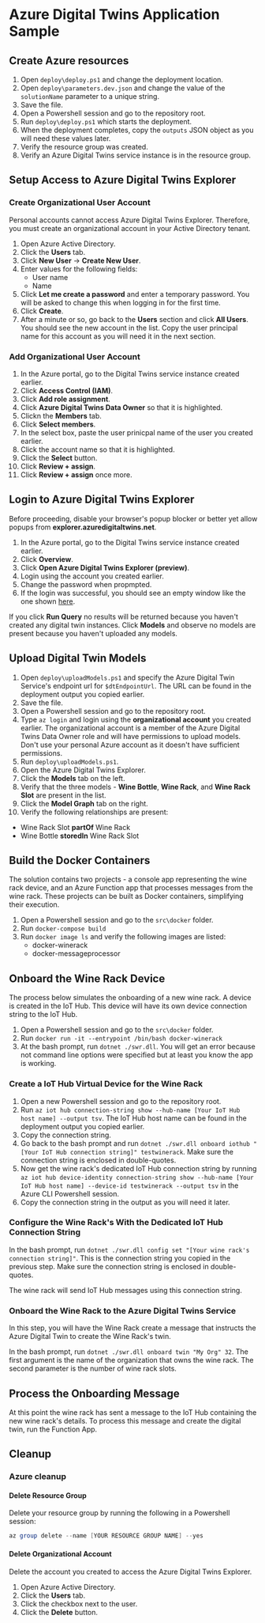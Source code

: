 # Azure Digital Twins Application Sample

## Create Azure resources

1. Open `deploy\deploy.ps1` and change the deployment location.
2. Open `deploy\parameters.dev.json` and change the value of the `solutionName` parameter to a unique string.
3. Save the file.
4. Open a Powershell session and go to the repository root.
5. Run `deploy\deploy.ps1` which starts the deployment.
6. When the deployment completes, copy the `outputs` JSON object as you will need these values later.
7. Verify the resource group was created.
8. Verify an Azure Digital Twins service instance is in the resource group.

## Setup Access to Azure Digital Twins Explorer

### Create Organizational User Account

Personal accounts cannot access Azure Digital Twins Explorer. Therefore, you must create an organizational account in your Active Directory tenant.

1. Open Azure Active Directory.
2. Click the **Users** tab.
3. Click **New User** -> **Create New User**.
4. Enter values for the following fields:
   - User name
   - Name
5. Click **Let me create a password** and enter a temporary password. You will be asked to change this when logging in for the first time.
6. Click **Create**.
7. After a minute or so, go back to the **Users** section and click **All Users**. You should see the new account in the list. Copy the user principal name for this account as you will need it in the next section.

### Add Organizational User Account

1. In the Azure portal, go to the Digital Twins service instance created earlier.
2. Click **Access Control (IAM)**.
3. Click **Add role assignment**.
4. Click **Azure Digital Twins Data Owner** so that it is highlighted.
5. Clickn the **Members** tab.
6. Click **Select members**.
7. In the select box, paste the user prinicpal name of the user you created earlier.
8. Click the account name so that it is highlighted.
9. Click the **Select** button.
10. Click **Review + assign**.
11. Click **Review + assign** once more.

## Login to Azure Digital Twins Explorer

Before proceeding, disable your browser's popup blocker or better yet allow popups from **explorer.azuredigitaltwins.net**.

1. In the Azure portal, go to the Digital Twins service instance created earlier.
2. Click **Overview**.
3. Click **Open Azure Digital Twins Explorer (preview)**.
4. Login using the account you created earlier.
5. Change the password when propmpted.
6. If the login was successful, you should see an empty window like the one shown [here](https://learn.microsoft.com/en-us/azure/digital-twins/concepts-azure-digital-twins-explorer).

If you click **Run Query** no results will be returned because you haven't created any digital twin instances. Click **Models** and observe no models are present because you haven't uploaded any models.

## Upload Digital Twin Models

1. Open `deploy\uploadModels.ps1` and specify the Azure Digital Twin Service's endpoint url for `$dtEndpointUrl`. The URL can be found in the deployment output you copied earlier.
2. Save the file.
3. Open a Powershell session and go to the repository root.
4. Type `az login` and login using the **organizational account** you created earlier. The organizational account is a member of the Azure Digital Twins Data Owner role and will have permissions to upload models. Don't use your personal Azure account as it doesn't have sufficient permissions.
5. Run `deploy\uploadModels.ps1`.
6. Open the Azure Digital Twins Explorer.
7. Click the **Models** tab on the left.
8. Verify that the three models - **Wine Bottle**, **Wine Rack**, and **Wine Rack Slot** are present in the list.
9. Click the **Model Graph** tab on the right.
10. Verify the following relationships are present:

- Wine Rack Slot **partOf** Wine Rack
- Wine Bottle **storedIn** Wine Rack Slot

## Build the Docker Containers

The solution contains two projects - a console app representing the wine rack device, and an Azure Function app that processes messages from the wine rack. These projects can be built as Docker containers, simplifying their execution.

1. Open a Powershell session and go to the `src\docker` folder.
2. Run `docker-compose build`
3. Run `docker image ls` and verify the following images are listed:
   - docker-winerack
   - docker-messageprocessor

## Onboard the Wine Rack Device

The process below simulates the onboarding of a new wine rack. A device is created in the IoT Hub. This device will have its own device connection string to the IoT Hub.

1. Open a Powershell session and go to the `src\docker` folder.
2. Run `docker run -it --entrypoint /bin/bash docker-winerack`
3. At the bash prompt, run `dotnet ./swr.dll`. You will get an error because not command line options were specified but at least you know the app is working.

### Create a IoT Hub Virtual Device for the Wine Rack

1. Open a new Powershell session and go to the repository root.
2. Run `az iot hub connection-string show --hub-name [Your IoT Hub host name] --output tsv`. The IoT Hub host name can be found in the deployment output you copied earlier.
3. Copy the connection string.
4. Go back to the bash prompt and run `dotnet ./swr.dll onboard iothub "[Your IoT Hub connection string]" testwinerack`. Make sure the connection string is enclosed in double-quotes.
5. Now get the wine rack's dedicated IoT Hub connection string by running `az iot hub device-identity connection-string show --hub-name [Your IoT Hub host name] --device-id testwinerack --output tsv` in the Azure CLI Powershell session.
6. Copy the connection string in the output as you will need it later.

### Configure the Wine Rack's With the Dedicated IoT Hub Connection String

In the bash prompt, run `dotnet ./swr.dll config set "[Your wine rack's connection string]"`. This is the connection string you copied in the previous step. Make sure the connection string is enclosed in double-quotes.

The wine rack will send IoT Hub messages using this connection string.

### Onboard the Wine Rack to the Azure Digital Twins Service

In this step, you will have the Wine Rack create a message that instructs the Azure Digital Twin to create the Wine Rack's twin.

In the bash prompt, run `dotnet ./swr.dll onboard twin "My Org" 32`. The first argument is the name of the organization that owns the wine rack. The second parameter is the number of wine rack slots.

## Process the Onboarding Message

At this point the wine rack has sent a message to the IoT Hub containing the new wine rack's details. To process this message and create the digital twin, run the Function App.

## Cleanup

### Azure cleanup

#### Delete Resource Group

Delete your resource group by running the following in a Powershell session:

```powershell
az group delete --name [YOUR RESOURCE GROUP NAME] --yes
```

#### Delete Organizational Account

Delete the account you created to access the Azure Digital Twins Explorer.

1. Open Azure Active Directory.
2. Click the **Users** tab.
3. Click the checkbox next to the user.
4. Click the **Delete** button.
